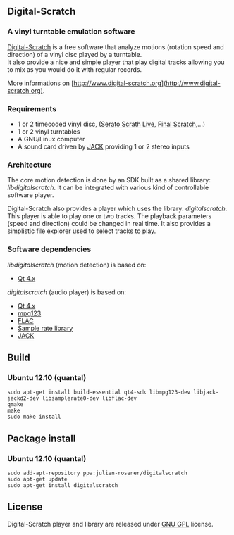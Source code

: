 Digital-Scratch
--------------

### A vinyl turntable emulation software

[Digital-Scratch](http://www.digital-scratch.org/ "Digital-scratch") is a free software that analyze motions (rotation speed and direction) of a vinyl disc played by a turntable.  
It also provide a nice and simple player that play digital tracks allowing you to mix as you would do it with regular records.

More informations on [http://www.digital-scratch.org](http://www.digital-scratch.org).

### Requirements

* 1 or 2 timecoded vinyl disc, ([Serato Scrath Live](http://serato.com/scratchlive), [Final Scratch](http://en.wikipedia.org/wiki/Final_Scratch),...)
* 1 or 2 vinyl turntables
* A GNU/Linux computer
* A sound card driven by [JACK](http://jackaudio.org/) providing 1 or 2 stereo inputs

### Architecture

The core motion detection is done by an SDK built as a shared library: _libdigitalscratch_. It can be integrated with various kind of controllable software player.

Digital-Scratch also provides a player which uses the library: _digitalscratch_. This player is able to play one or two tracks. The playback parameters (speed and direction) could be changed in real time. It also provides a simplistic file explorer used to select tracks to play.

### Software dependencies

_libdigitalscratch_ (motion detection) is based on:
* [Qt 4.x](http://qt.nokia.com/)

_digitalscratch_ (audio player) is based on:
* [Qt 4.x](http://qt.nokia.com/)
* [mpg123](http://www.mpg123.de/)
* [FLAC](http://flac.sourceforge.net/)
* [Sample rate library](http://www.mega-nerd.com/SRC/)
* [JACK](http://jackaudio.org/)

Build
--------------

### Ubuntu 12.10 (quantal)
    sudo apt-get install build-essential qt4-sdk libmpg123-dev libjack-jackd2-dev libsamplerate0-dev libflac-dev
    qmake
    make
    sudo make install

Package install
--------------

### Ubuntu 12.10 (quantal)
    sudo add-apt-repository ppa:julien-rosener/digitalscratch
    sudo apt-get update
    sudo apt-get install digitalscratch

License
--------------

Digital-Scratch player and library are released under [GNU GPL](http://www.gnu.org/copyleft/gpl.html) license.
